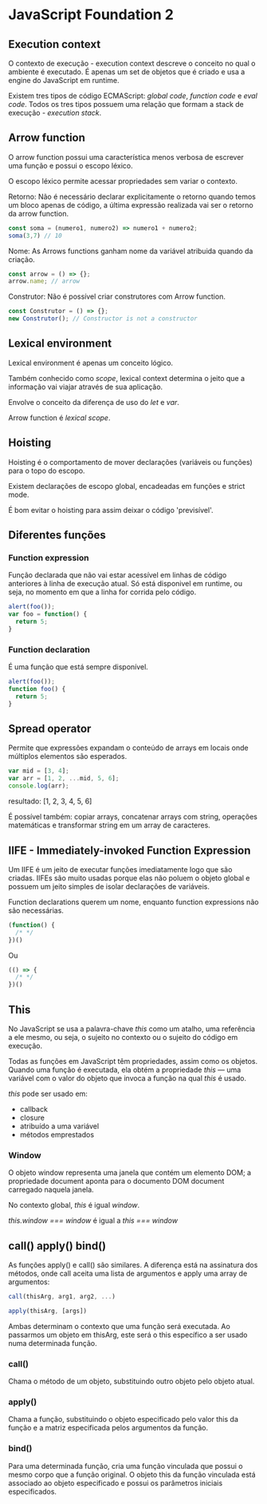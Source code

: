 # JavaScript Foundation 2

## Execution context
O contexto de execução - execution context descreve o conceito no qual o ambiente  é executado. É apenas um set de objetos que é criado e usa a engine do JavaScript em runtime.

Existem tres tipos de código ECMAScript: *global code*, *function code* e *eval code*. Todos os tres tipos possuem uma relação que formam a stack de execução - *execution stack*.

## Arrow function
O arrow function possui uma característica menos verbosa de escrever uma função e possui o escopo léxico.

O escopo léxico permite acessar propriedades sem variar o contexto.

Retorno: Não é necessário declarar explicitamente o retorno quando temos um bloco apenas de código, a última expressão realizada vai ser o retorno da arrow function.
```js
const soma = (numero1, numero2) => numero1 + numero2; 
soma(3,7) // 10
```

Nome: As Arrows functions ganham nome da variável atribuida quando da criação.
```js
const arrow = () => {};
arrow.name; // arrow
```

Construtor: Não é possível criar construtores com Arrow function.
```js
const Construtor = () => {};
new Construtor(); // Constructor is not a constructor
```

## Lexical environment
Lexical environment é apenas um conceito lógico.

Também conhecido como *scope*, lexical context determina o jeito que a informação vai viajar através de sua aplicação.

Envolve o conceito da diferença de uso do *let* e *var*.

Arrow function é *lexical scope*.

## Hoisting
Hoisting é o comportamento de mover declarações (variáveis ou funções) para o topo do escopo.

Existem declarações de escopo global, encadeadas em funções e strict mode.

É bom evitar o hoisting para assim deixar o código 'previsível'.

## Diferentes funções

### Function expression
Função declarada que não vai estar acessível em linhas de código anteriores à linha de execução atual. Só está disponivel em runtime, ou seja, no momento em que a linha for corrida pelo código.
```js
alert(foo());
var foo = function() { 
  return 5;
}
```

### Function declaration
É uma função que está sempre disponível.
```js
alert(foo());
function foo() {
  return 5;
}
```

## Spread operator
Permite que expressões expandam o conteúdo de arrays em locais onde múltiplos elementos são esperados.
```js
var mid = [3, 4];
var arr = [1, 2, ...mid, 5, 6];
console.log(arr);
```
resultado: [1, 2, 3, 4, 5, 6]

É possível também: copiar arrays, concatenar arrays com string, operações matemáticas e transformar string em um array de caracteres.

## IIFE - Immediately-invoked Function Expression
Um IIFE é um jeito de executar funções imediatamente logo que são criadas. IIFEs são muito usadas porque elas não poluem o objeto global e possuem um jeito simples de isolar declarações de variáveis.

Function declarations querem um nome, enquanto function expressions não são necessárias.

```js
(function() {
  /* */
})()
```

Ou

```js
(() => {
  /* */
})()
```

## This
No JavaScript se usa a palavra-chave *this* como um atalho, uma referência a ele mesmo, ou seja, o sujeito no contexto ou o sujeito do código em execução.

Todas as funções em JavaScript têm propriedades, assim como os objetos. Quando uma função é executada, ela obtém a propriedade *this* — uma variável com o valor do objeto que invoca a função na qual *this* é usado.

*this* pode ser usado em:
* callback
* closure
* atribuído a uma variável
* métodos emprestados

### Window
O objeto window representa uma janela que contém um elemento DOM; a propriedade document aponta para o documento DOM document carregado naquela janela.

No contexto global, *this* é igual *window*.

*this.window === window* é igual a *this === window*

## call() apply() bind()

As funções apply() e call() são similares. A diferença está na assinatura dos métodos, onde call aceita uma lista de argumentos e apply uma array de argumentos:
```js
call(thisArg, arg1, arg2, ...)

apply(thisArg, [args])
```

Ambas determinam o contexto que uma função será executada. Ao passarmos um objeto em thisArg, este será o this específico a ser usado numa determinada função. 

### call()
Chama o método de um objeto, substituindo outro objeto pelo objeto atual.

### apply()
Chama a função, substituindo o objeto especificado pelo valor this da função e a matriz especificada pelos argumentos da função.

### bind()
Para uma determinada função, cria uma função vinculada que possui o mesmo corpo que a função original. O objeto this da função vinculada está associado ao objeto especificado e possui os parâmetros iniciais especificados.
